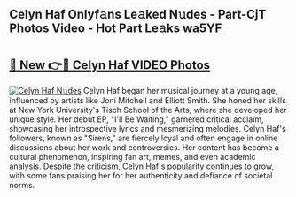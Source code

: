 ## Celyn Haf Onlyf𝚊ns Le𝚊ked N𝚞des - Part-CjT Photos Video - Hot Part Le𝚊ks wa5YF

# <h2><a href="http://ab18605.deff.icu/?id=Celyn+Haf">🔗 New 👉🔴 Celyn Haf VIDEO Photos</a></h2>

[![Celyn Haf N𝚞des](https://i.imgur.com/rIISA9y.gif)](http://ab18605.deff.icu/?id=Celyn+Haf)
Celyn Haf began her musical journey at a young age, influenced by artists like Joni Mitchell and Elliott Smith. She honed her skills at New York University's Tisch School of the Arts, where she developed her unique style. Her debut EP, "I'll Be Waiting," garnered critical acclaim, showcasing her introspective lyrics and mesmerizing melodies. Celyn Haf's followers, known as "Sirens," are fiercely loyal and often engage in online discussions about her work and controversies. Her content has become a cultural phenomenon, inspiring fan art, memes, and even academic analysis. Despite the criticism, Celyn Haf's popularity continues to grow, with some fans praising her for her authenticity and defiance of societal norms.
